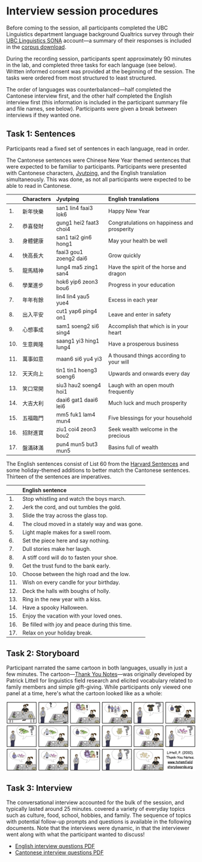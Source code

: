 # Interview session procedures

Before coming to the session, all participants completed the UBC Linguistics department language background Qualtrics survey through their [UBC Linguistics SONA](https://ubclinguistics.sona-systems.com/) account&mdash;a summary of their responses is included in the [corpus download](download.md).

During the recording session, participants spent approximately 90 minutes in the lab, and completed three tasks for each language (see below). Written informed consent was provided at the beginning of the session. The tasks were ordered from most structured to least structured.

The order of languages was counterbalanced&mdash;half completed the Cantonese interview first, and the other half completed the English interview first (this information is included in the participant summary file and file names, see below). Participants were given a break between interviews if they wanted one. 

## Task 1: Sentences

Participants read a fixed set of sentences in each language, read in order.

The Cantonese sentences were Chinese New Year themed sentences that were expected to be familiar to participants. Participants were presented with Cantonese characters, [Jyutping](https://en.wikipedia.org/wiki/Jyutping), and the English translation simultaneously. This was done, as not all participants were expected to be able to read in Cantonese.


|             |  Characters	   | Jyutping	       				| English translations				   			|
| :---------- | :------------- | :----------------------------- | :-------------------------------------------- |
| 1.          | 新年快樂	       | san1 lin4 faai3 lok6	       	| Happy New Year 								|
| 2.          | 恭喜發財	       | gung1 hei2 faat3 choi4	       	| Congratulations on happiness and prosperity 	|
| 3.          | 身體健康	       | san1 tai2 gin6 hong1	      	| May your health be well 						|
| 4.          | 快高長大	       | faai3 gou1 zoeng2 dai6	      	| Grow quickly									|
| 5.          | 龍馬精神	       | lung4 ma5 zing1 san4	      	| Have the spirit of the horse and dragon		|
| 6.          | 學業進步	       | hok6 yip6 zeon3 bou6	      	| Progress in your education					|
| 7.          | 年年有餘	       | lin4 lin4 yau5 yue4	      	| Excess in each year							|
| 8.          | 出入平安	       | cut1 yap6 ping4 on1	      	| Leave and enter in safety						|
| 9.          | 心想事成	       | sam1 soeng2 si6 sing4	      	| Accomplish that which is in your heart		|
| 10.         | 生意興隆	       | saang1 yi3 hing1 lung4	      	| Have a prosperous business 					|
| 11.         | 萬事如意	       | maan6 si6 yu4 yi3		       	| A thousand things according to your will		|
| 12.         | 天天向上	       | tin1 tin1 hoeng3 soeng6        | Upwards and onwards every day					|
| 13.         | 笑口常開	       | siu3 hau2 soeng4 hoi1	      	| Laugh with an open mouth frequently			|
| 14.         | 大吉大利	       | daai6 gat1 daai6 lei6	      	| Much luck and much prosperity					|
| 15.         | 五福臨門	       | mm5 fuk1 lam4 mun4		      	| Five blessings for your household				|
| 16.         | 招財進寶	       | ziu1 coi4 zeon3 bou2	      	| Seek wealth welcome in the precious			|
| 17.         | 盤滿砵滿	       | pun4 mun5 but3 mun5	      	| Basins full of wealth 						|

The English sentences consist of List 60 from the [Harvard Sentences](https://www.cs.columbia.edu/~hgs/audio/harvard.html) and some holiday-themed additions to better match the Cantonese sentences. Thirteen of the sentences are imperatives.

|        		| English sentence 									|
| :------------ | :------------------------------------------------ |
| 1.            | Stop whistling and watch the boys march. 			|
| 2.            | Jerk the cord, and out tumbles the gold. 			|
| 3.            | Slide the tray across the glass top. 				|
| 4.            | The cloud moved in a stately way and was gone. 	|
| 5.            | Light maple makes for a swell room. 				|
| 6.            | Set the piece here and say nothing. 				|
| 7.            | Dull stories make her laugh. 						|
| 8.            | A stiff cord will do to fasten your shoe. 		|
| 9.            | Get the trust fund to the bank early. 			|
| 10.           | Choose between the high road and the low. 		|
| 11.           | Wish on every candle for your birthday. 			|
| 12.           | Deck the halls with boughs of holly. 				|
| 13.           | Ring in the new year with a kiss. 				|
| 14.           | Have a spooky Halloween. 							|
| 15.           | Enjoy the vacation with your loved ones. 			|
| 16.           | Be filled with joy and peace during this time. 	|  
| 17.           | Relax on your holiday break. 						|


## Task 2: Storyboard

Participant narrated the same cartoon in both languages, usually in just a few minutes. The cartoon&mdash;[Thank You Notes](http://totemfieldstoryboards.org/stories/thank_you_notes/)&mdash;was originally developed by Patrick Littell for linguistics field research and elicited vocabulary related to family members and simple gift-giving. While participants only viewed one panel at a time, here's what the cartoon looked like as a whole:

![image](img/thank-you-notes.jpg)


## Task 3: Interview

The conversational interview accounted for the bulk of the session, and typically lasted around 25 minutes. covered a variety of everyday topics such as culture, food, school, hobbies, and family. The sequence of topics with potential follow-up prompts and questions is available in the following documents. Note that the interviews were dynamic, in that the interviewer went along with what the participant wanted to discuss!

- [English interview questions PDF](spice-interview-questions-english.pdf)
- [Cantonese interview questions PDF](spice-interview-questions-cantonese.pdf)

